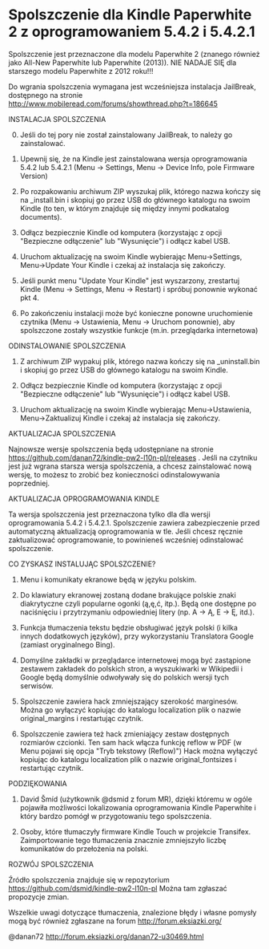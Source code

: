 Spolszczenie dla Kindle Paperwhite 2 z oprogramowaniem 5.4.2 i 5.4.2.1
======================================================================

Spolszczenie jest przeznaczone dla modelu Paperwhite 2 (znanego również jako 
All-New Paperwhite lub Paperwhite (2013)).
NIE NADAJE SIĘ dla starszego modelu Paperwhite z 2012 roku!!!

Do wgrania spolszczenia wymagana jest wcześniejsza instalacja JailBreak, 
dostępnego na stronie http://www.mobileread.com/forums/showthread.php?t=186645


INSTALACJA SPOLSZCZENIA

0) Jeśli do tej pory nie został zainstalowany JailBreak, to należy go zainstalować.

1) Upewnij się, że na Kindle jest zainstalowana wersja oprogramowania 5.4.2 lub 5.4.2.1
   (Menu -> Settings, Menu -> Device Info, pole Firmware Version)

2) Po rozpakowaniu archiwum ZIP wyszukaj plik, którego nazwa kończy się na _install.bin 
   i skopiuj go przez  USB do głównego katalogu na swoim Kindle 
   (to ten, w którym znajduje się między innymi podkatalog documents).

3) Odłącz bezpiecznie Kindle od komputera (korzystając z opcji "Bezpieczne odłączenie" 
   lub "Wysunięcie") i odłącz kabel USB.

4) Uruchom aktualizację na swoim Kindle wybierając Menu->Settings, Menu->Update Your Kindle 
   i czekaj aż instalacja się zakończy.

5) Jeśli punkt menu "Update Your Kindle" jest wyszarzony, zrestartuj Kindle 
   (Menu -> Settings, Menu -> Restart) i spróbuj ponownie wykonać pkt 4.

6) Po zakończeniu instalacji może być konieczne ponowne uruchomienie czytnika
   (Menu -> Ustawienia, Menu -> Uruchom ponownie), aby spolszczone zostały wszystkie 
   funkcje (m.in. przeglądarka internetowa)

ODINSTALOWANIE SPOLSZCZENIA

1) Z archiwum ZIP wypakuj plik, którego nazwa kończy się na _uninstall.bin 
   i skopiuj go przez  USB do głównego katalogu na swoim Kindle.

2) Odłącz bezpiecznie Kindle od komputera (korzystając z opcji "Bezpieczne odłączenie" 
   lub "Wysunięcie") i odłącz kabel USB.

3) Uruchom aktualizację na swoim Kindle wybierając Menu->Ustawienia, Menu->Zaktualizuj Kindle 
   i czekaj aż instalacja się zakończy.  


   
AKTUALIZACJA SPOLSZCZENIA 

Najnowsze wersje spolszczenia będą udostępniane na stronie 
https://github.com/danan72/kindle-pw2-l10n-pl/releases .
Jeśli na czytniku jest już wgrana starsza wersja spolszczenia, a chcesz zainstalować nową
wersję, to możesz to zrobić bez konieczności odinstalowywania poprzedniej.

 
AKTUALIZACJA OPROGRAMOWANIA KINDLE

Ta wersja spolszczenia jest przeznaczona tylko dla dla wersji oprogramowania 5.4.2 i 5.4.2.1.
Spolszczenie zawiera zabezpieczenie przed automatyczną aktualizacją oprogramowania w tle.
Jeśli chcesz ręcznie zaktualizować oprogramowanie, to powinieneś wcześniej odinstalować
spolszczenie.
 

CO ZYSKASZ INSTALUJĄC SPOLSZCZENIE?
 
1) Menu i komunikaty ekranowe będą w języku polskim.

2) Do klawiatury ekranowej zostaną dodane brakujące polskie znaki diakrytyczne czyli 
   popularne ogonki (ą,ę,ć, itp.).  Będą one dostępne po naciśnięciu i przytrzymaniu
   odpowiedniej litery (np. A -> Ą, E -> Ę, itd.).
   
3) Funkcja tłumaczenia tekstu będzie obsługiwać język polski (i kilka innych dodatkowych języków),
   przy wykorzystaniu Translatora Google (zamiast oryginalnego Bing).
   
4) Domyślne zakładki w przeglądarce internetowej mogą być zastąpione zestawem zakładek do
   polskich stron, a wyszukiwarki w Wikipedii i Google będą domyślnie odwoływały się do 
   polskich wersji tych serwisów.
   
5) Spolszczenie zawiera hack zmniejszający szerokość marginesów. Można go wyłączyć kopiując
   do katalogu localization plik o nazwie original_margins i restartując czytnik.
   
6) Spolszczenie zawiera też hack zmieniający zestaw dostępnych rozmiarów czcionki. 
   Ten sam hack włącza funkcję reflow w PDF (w Menu pojawi się opcja "Tryb tekstowy (Reflow)")
   Hack można wyłączyć kopiując do katalogu localization plik o nazwie original_fontsizes 
   i restartując czytnik.

   
PODZIĘKOWANIA

1) David Šmíd (użytkownik @dsmid z forum MR), dzięki któremu w ogóle pojawiła możliwości lokalizowania
   oprogramowania Kindle Paperwhite i który bardzo pomógł w przygotowaniu tego spolszczenia.
   
2) Osoby, które tłumaczyły firmware Kindle Touch w projekcie Transifex. Zaimportowanie tego
   tłumaczenia znacznie zmniejszyło liczbę komunikatów do przełożenia na polski.
   
   
 ROZWÓJ SPOLSZCZENIA
 
 Źródło spolszczenia znajduje się w repozytorium https://github.com/dsmid/kindle-pw2-l10n-pl
 Można tam zgłaszać propozycje zmian.
 
 Wszelkie uwagi dotyczące tłumaczenia, znalezione błędy i własne pomysły mogą być również zgłaszane 
 na forum http://forum.eksiazki.org/
 
 
 @danan72
 http://forum.eksiazki.org/danan72-u30469.html
 
